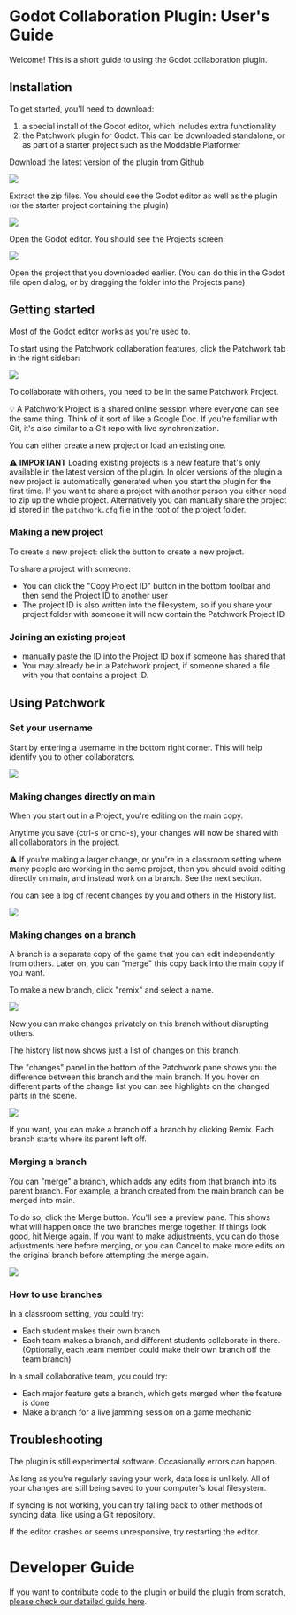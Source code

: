 # Godot Collaboration Plugin: User's Guide

Welcome! This is a short guide to using the Godot collaboration plugin.

## Installation

To get started, you'll need to download:

1) a special install of the Godot editor, which includes extra functionality
2) the Patchwork plugin for Godot. This can be downloaded standalone, or as part of a starter project such as the Moddable Platformer

Download the latest version of the plugin from [Github](https://github.com/inkandswitch/patchwork-godot-plugin/releases)

![](./assets/release-page.webp)

Extract the zip files. You should see the Godot editor as well as the plugin (or the starter project containing the plugin)

![](./assets/unzipped-files.webp)

Open the Godot editor. You should see the Projects screen:

![](./assets/import-project.webp)

Open the project that you downloaded earlier. (You can do this in the Godot file open dialog, or by dragging the folder into the Projects pane)

## Getting started

Most of the Godot editor works as you're used to.

To start using the Patchwork collaboration features, click the Patchwork tab in the right sidebar:

![](./assets/plugin-tab.webp)

To collaborate with others, you need to be in the same Patchwork Project.

💡 A Patchwork Project is a shared online session where everyone can see the same thing. Think of it sort of like a Google Doc. If you're familiar with Git, it's also similar to a Git repo with live synchronization.

You can either create a new project or load an existing one.

⚠️ **IMPORTANT** Loading existing projects is a new feature that's only available in the latest version of the plugin. In older versions of the plugin a new project is automatically generated when you start the plugin for the first time.
If you want to share a project with another person you either need to zip up the whole project. Alternatively you can manually share the project id stored in the `patchwork.cfg` file in the root of the project folder.

### Making a new project

To create a new project: click the button to create a new project.

To share a project with someone:

- You can click the "Copy Project ID" button in the bottom toolbar and then send the Project ID to another user
- The project ID is also written into the filesystem, so if you share your project folder with someone it will now contain the Patchwork Project ID

### Joining an existing project

- manually paste the ID into the Project ID box if someone has shared that
- You may already be in a Patchwork project, if someone shared a file with you that contains a project ID.

## Using Patchwork

### Set your username

Start by entering a username in the bottom right corner. This will help identify you to other collaborators.

![](./assets/set-user-name.webp)

### Making changes directly on main

When you start out in a Project, you're editing on the main copy.

Anytime you save (ctrl-s or cmd-s), your changes will now be shared with all collaborators in the project.

⚠️ If you're making a larger change, or you're in a classroom setting where many people are working in the same project, then you should avoid editing directly on main, and instead work on a branch. See the next section.

You can see a log of recent changes by you and others in the History list.

![](./assets/history.webp)

### Making changes on a branch

A branch is a separate copy of the game that you can edit independently from others. Later on, you can "merge" this copy back into the main copy if you want.

To make a new branch, click "remix" and select a name.

![](./assets/branch-picker.webp)

Now you can make changes privately on this branch without disrupting others.

The history list now shows just a list of changes on this branch.

The "changes" panel in the bottom of the Patchwork pane shows you the difference between this branch and the main branch. If you hover on different parts of the change list you can see highlights on the changed parts in the scene.

![](./assets/diff.webp)

If you want, you can make a branch off a branch by clicking Remix. Each branch starts where its parent left off.

### Merging a branch

You can "merge" a branch, which adds any edits from that branch into its parent branch. For example, a branch created from the main branch can be merged into main.

To do so, click the Merge button. You'll see a preview pane. This shows what will happen once the two branches merge together. If things look good, hit Merge again. If you want to make adjustments, you can do those adjustments here before merging, or you can Cancel to make more edits on the original branch before attempting the merge again.

![](./assets/merge-preview.webp)

### How to use branches

In a classroom setting, you could try:

- Each student makes their own branch
- Each team makes a branch, and different students collaborate in there. (Optionally, each team member could make their own branch off the team branch)

In a small collaborative team, you could try:

- Each major feature gets a branch, which gets merged when the feature is done
- Make a branch for a live jamming session on a game mechanic

## Troubleshooting

The plugin is still experimental software. Occasionally errors can happen.

As long as you're regularly saving your work, data loss is unlikely. All of your changes are still being saved to your computer's local filesystem.

If syncing is not working, you can try falling back to other methods of syncing data, like using a Git repository.

If the editor crashes or seems unresponsive, try restarting the editor.

# Developer Guide

If you want to contribute code to the plugin or build the plugin from scratch, [please check our detailed guide here](Developers.md).
